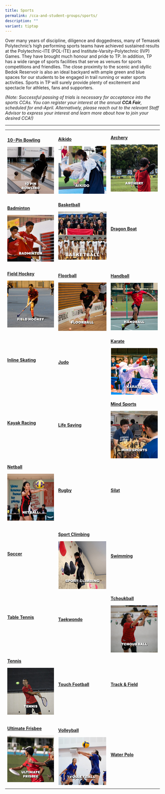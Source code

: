 ```yaml
---
title: Sports
permalink: /cca-and-student-groups/sports/
description: ""
variant: tiptap
---
```

<p>Over many years of discipline, diligence and doggedness, many of Temasek
Polytechnic’s high performing sports teams have achieved sustained results
at the Polytechnic-ITE (POL-ITE) and Institute-Varsity-Polytechnic (IVP)
Games. They have brought much honour and pride to TP. In addition, TP has
a wide range of sports facilities that serve as venues for sports competitions
and friendlies. The close proximity to the scenic and idyllic Bedok Reservoir
is also an ideal backyard with ample green and blue spaces for our students
to be engaged in trail running or water sports activities. Sports in TP
will surely provide plenty of excitement and spectacle for athletes, fans
and supporters.</p>
<p><em>(Note: Successful passing of trials is necessary for acceptance into the sports CCAs. You can register your interest at the annual </em><strong><em>CCA Fair</em></strong><em>, scheduled for end-April. Alternatively, please reach out to the relevant Staff Advisor to express your interest and learn more about how to join your desired CCA!)</em>
</p>
<hr>
<table style="minWidth: 75px">
<colgroup>
<col>
<col>
<col>
</colgroup>
<tbody>
<tr>
<td rowspan="1" colspan="1">
<p><strong><a href="/sports/10-pin-bowling/" rel="noopener noreferrer nofollow" target="_blank">10-Pin Bowling</a></strong>
</p>
<div class="isomer-image-wrapper">
<img style="display:block;margin-left:auto;margin-right:auto;" height="auto" width="100%" alt="10 Pin Bowling" src="/images/Sports/BOWLING_button-01.png">
</div>
</td>
<td rowspan="1" colspan="1">
<p><strong><a href="/sports/aikido" rel="noopener noreferrer nofollow" target="_blank">Aikido</a></strong>
</p>
<div class="isomer-image-wrapper">
<img style="width: 100%" height="auto" width="100%" alt="" src="/images/Sports/Aikido_Resized.png">
</div>
</td>
<td rowspan="1" colspan="1">
<p><strong><a href="/sports/archery" rel="noopener noreferrer nofollow" target="_blank">Archery</a></strong>
</p>
<div class="isomer-image-wrapper">
<img style="display:block;margin-left:auto;margin-right:auto;" height="auto" width="100%" alt="Archery" src="/images/Sports/ARCHERY_button-01.png">
</div>
<p></p>
</td>
</tr>
<tr>
<td rowspan="1" colspan="1">
<p><strong><a href="/sports/badminton" rel="noopener noreferrer nofollow" target="_blank">Badminton</a></strong>
</p>
<div class="isomer-image-wrapper">
<img style="display:block;margin-left:auto;margin-right:auto;" height="auto" width="100%" alt="Badminton" src="/images/Sports/BADMINTON_button-01.png">
</div>
</td>
<td rowspan="1" colspan="1">
<p><strong><a href="/sports/basketball" rel="noopener noreferrer nofollow" target="_blank">Basketball</a></strong>
</p>
<div class="isomer-image-wrapper">
<img style="width: 100%" height="auto" width="100%" alt="" src="/images/Sports/Basketball_2.jpg">
</div>
<p></p>
</td>
<td rowspan="1" colspan="1">
<p><strong><a href="/sports/dragon-boat" rel="noopener noreferrer nofollow" target="_blank">Dragon Boat</a></strong>
</p>
<div class="isomer-image-wrapper">
<img style="width: 100%" height="auto" width="100%" alt="" src="/images/Sports/Dragon_Boat_Resized_1.png">
</div>
</td>
</tr>
<tr>
<td rowspan="1" colspan="1">
<p><strong><a href="/sports/field-hockey" rel="noopener noreferrer nofollow" target="_blank">Field Hockey</a></strong>
</p>
<div class="isomer-image-wrapper">
<img style="width: 100%" height="auto" width="100%" alt="" src="/images/Sports/FIELD HOCKEY_button-01.png">
</div>
<p></p>
</td>
<td rowspan="1" colspan="1">
<p><strong><a href="/sports/floorball" rel="noopener noreferrer nofollow" target="_blank">Floorball</a></strong>
</p>
<div class="isomer-image-wrapper">
<img style="display:block;margin-left:auto;margin-right:auto;" height="auto" width="100%" alt="Floorball" src="/images/Sports/FLOORBALL_button-01.png">
</div>
</td>
<td rowspan="1" colspan="1">
<p><strong><a href="/sports/handball" rel="noopener noreferrer nofollow" target="_blank">Handball</a></strong>
</p>
<div class="isomer-image-wrapper">
<img style="display:block;margin-left:auto;margin-right:auto;" height="auto" width="100%" alt="Handball" src="/images/Sports/HANDBALL_button-01.png">
</div>
</td>
</tr>
<tr>
<td rowspan="1" colspan="1">
<p><strong><a href="/sports/inline-skating" rel="noopener noreferrer nofollow" target="_blank">Inline Skating</a></strong>
</p>
<div class="isomer-image-wrapper">
<img style="width: 100%" height="auto" width="100%" alt="" src="/images/Sports/Inline_Skating_Resized.png">
</div>
<p></p>
</td>
<td rowspan="1" colspan="1">
<p><strong><a href="/sports/judo" rel="noopener noreferrer nofollow" target="_blank">Judo</a></strong>
</p>
<div class="isomer-image-wrapper">
<img style="width: 100%" height="auto" width="100%" alt="" src="/images/Sports/Judo_Resized.png">
</div>
</td>
<td rowspan="1" colspan="1">
<p><strong><a href="/sports/karate" rel="noopener noreferrer nofollow" target="_blank">Karate</a></strong>
</p>
<div class="isomer-image-wrapper">
<img style="width: 100%" height="auto" width="100%" alt="" src="/images/Sports/Karate_Resized.png">
</div>
</td>
</tr>
<tr>
<td rowspan="1" colspan="1">
<p><strong><a href="/sports/kayak-racing/" rel="noopener noreferrer nofollow" target="_blank">Kayak Racing</a></strong>
</p>
<div class="isomer-image-wrapper">
<img style="width: 100%" height="auto" width="100%" alt="" src="/images/Sports/Kayak_Racing_Resized.png">
</div>
<p></p>
</td>
<td rowspan="1" colspan="1">
<p><strong><a href="/sports/life-saving/" rel="noopener noreferrer nofollow" target="_blank">Life Saving</a></strong>
</p>
<div class="isomer-image-wrapper">
<img style="width: 100%" height="auto" width="100%" alt="" src="/images/Sports/Life_Saving_Resized.png">
</div>
</td>
<td rowspan="1" colspan="1">
<p><strong><a href="/sports/mind-sports" rel="noopener noreferrer nofollow" target="_blank">Mind Sports</a></strong>
</p>
<div class="isomer-image-wrapper">
<img style="display:block;margin-left:auto;margin-right:auto;" height="auto" width="100%" alt="Mind Sports" src="/images/Sports/MIND SPORTS_button-01.png">
</div>
</td>
</tr>
<tr>
<td rowspan="1" colspan="1">
<p><strong><a href="/sports/netball" rel="noopener noreferrer nofollow" target="_blank">Netball</a></strong>
</p>
<div class="isomer-image-wrapper">
<img style="width: 100%" height="auto" width="100%" alt="" src="/images/Sports/NETBALL_button-01.png">
</div>
<p></p>
</td>
<td rowspan="1" colspan="1">
<p><strong><a href="/sports/rugby" rel="noopener noreferrer nofollow" target="_blank">Rugby</a></strong>
</p>
<div class="isomer-image-wrapper">
<img style="width: 100%" height="auto" width="100%" alt="" src="/images/Sports/Rugby_Resized_1.png">
</div>
</td>
<td rowspan="1" colspan="1">
<p><strong><a href="/sports/silat/" rel="noopener noreferrer nofollow" target="_blank">Silat</a></strong>
</p>
<div class="isomer-image-wrapper">
<img style="width: 100%" height="auto" width="100%" alt="" src="/images/Sports/Silat_Resized.png">
</div>
</td>
</tr>
<tr>
<td rowspan="1" colspan="1">
<p><strong><a href="/sports/soccer" rel="noopener noreferrer nofollow" target="_blank">Soccer</a></strong>
</p>
<div class="isomer-image-wrapper">
<img style="width: 100%" height="auto" width="100%" alt="" src="/images/Sports/Soccer_Resized.png">
</div>
<p></p>
</td>
<td rowspan="1" colspan="1">
<p><strong><a href="/sports/sport-climbing" rel="noopener noreferrer nofollow" target="_blank">Sport Climbing</a></strong>
</p>
<div class="isomer-image-wrapper">
<img style="width: 100%" height="auto" width="100%" alt="" src="/images/Sports/Sport_Climbing_Resized.png">
</div>
</td>
<td rowspan="1" colspan="1">
<p><strong><a href="/sports/swimming" rel="noopener noreferrer nofollow" target="_blank">Swimming</a></strong>
</p>
<div class="isomer-image-wrapper">
<img style="width: 100%" height="auto" width="100%" alt="" src="/images/Sports/Swimming_Resized.png">
</div>
</td>
</tr>
<tr>
<td rowspan="1" colspan="1">
<p><strong><a href="/sports/table-tennis" rel="noopener noreferrer nofollow" target="_blank">Table Tennis</a></strong>
</p>
<div class="isomer-image-wrapper">
<img style="width: 100%" height="auto" width="100%" alt="" src="/images/Sports/Table_Tennis_Resized.png">
</div>
<p></p>
</td>
<td rowspan="1" colspan="1">
<p><strong><a href="/sports/taekwondo" rel="noopener noreferrer nofollow" target="_blank">Taekwondo</a></strong>
</p>
<div class="isomer-image-wrapper">
<img style="width: 100%" height="auto" width="100%" alt="" src="/images/Sports/Taekwondo_Resized.png">
</div>
</td>
<td rowspan="1" colspan="1">
<p><strong><a href="/sports/tchoukball" rel="noopener noreferrer nofollow" target="_blank">Tchoukball</a></strong>
</p>
<div class="isomer-image-wrapper">
<img style="display:block;margin-left:auto;margin-right:auto;" height="auto" width="100%" alt="Tchoukball" src="/images/Sports/TCHOUKBALL_button-01.png">
</div>
</td>
</tr>
<tr>
<td rowspan="1" colspan="1">
<p><strong><a href="/sports/tennis" rel="noopener noreferrer nofollow" target="_blank">Tennis</a></strong>
</p>
<div class="isomer-image-wrapper">
<img style="width: 100%" height="auto" width="100%" alt="" src="/images/Sports/TENNIS_button-01.png">
</div>
<p></p>
</td>
<td rowspan="1" colspan="1">
<p><strong><a href="/sports/touch-football" rel="noopener noreferrer nofollow" target="_blank">Touch Football</a></strong>
</p>
<div class="isomer-image-wrapper">
<img style="width: 100%" height="auto" width="100%" alt="" src="/images/Sports/Touch_Football_Resized.png">
</div>
</td>
<td rowspan="1" colspan="1">
<p><strong><a href="/sports/track-and-field" rel="noopener noreferrer nofollow" target="_blank">Track &amp; Field</a></strong>
</p>
<div class="isomer-image-wrapper">
<img style="width: 100%" height="auto" width="100%" alt="" src="/images/Sports/Track___Field_Resized.png">
</div>
</td>
</tr>
<tr>
<td rowspan="1" colspan="1">
<p><strong><a href="/sports/ultimate-frisbee" rel="noopener noreferrer nofollow" target="_blank">Ultimate Frisbee</a></strong>
</p>
<div class="isomer-image-wrapper">
<img style="width: 100%" height="auto" width="100%" alt="" src="/images/Sports/ULTIMATE FRISBEE_button-01.png">
</div>
<p></p>
</td>
<td rowspan="1" colspan="1">
<p><strong><a href="/sports/volleyball" rel="noopener noreferrer nofollow" target="_blank">Volleyball</a></strong>
</p>
<div class="isomer-image-wrapper">
<img style="width: 100%" height="auto" width="100%" alt="" src="/images/Sports/Volleyball_Resized.png">
</div>
</td>
<td rowspan="1" colspan="1">
<p><strong><a href="/sports/water-polo" rel="noopener noreferrer nofollow" target="_blank">Water Polo</a></strong>
</p>
<p></p>
</td>
</tr>
</tbody>
</table>
<p></p>